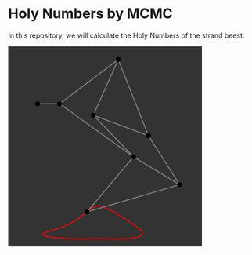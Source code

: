# Holy Numbers by MCMC

In this repository, we will calculate the Holy Numbers of the strand beest.

![](output/org_000.gif)
